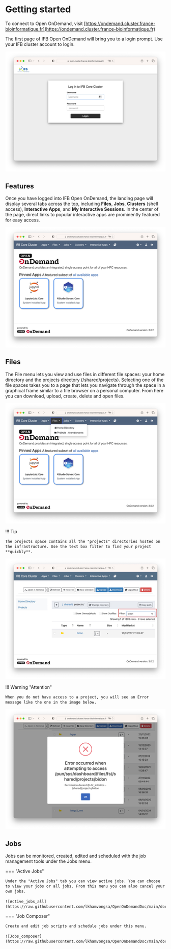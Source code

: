 # Getting started

To connect to Open OnDemand, visit [https://ondemand.cluster.france-bioinformatique.fr](https://ondemand.cluster.france-bioinformatique.fr)

The first page of IFB Open OnDemand will bring you to a login prompt. Use your IFB cluster account to login.

![Login](https://raw.githubusercontent.com/lkhamvongsa/OpenOnDemandDoc/main/docs/assets/img/Login.png)

## Features

Once you have logged into IFB Open OnDemand, the landing page will display several tabs across the top, including **Files**, **Jobs**, **Clusters** (shell access), **Interactive Apps**, and **My Interactive Sessions**. In the center of the page, direct links to popular interactive apps are prominently featured for easy access.

![Homepage](https://raw.githubusercontent.com/lkhamvongsa/OpenOnDemandDoc/main/docs/assets/img/OpenOnDemand_home_IFB.png)

## Files

The File menu lets you view and use files in different file spaces: your home directory and the projects directory (/shared/projects).
Selecting one of the file spaces takes you to a page that lets you navigate through the space in a graphical frame similar to a file browser on a personal computer. From here you can download, upload, create, delete and open files.

![Files](https://raw.githubusercontent.com/lkhamvongsa/OpenOnDemandDoc/main/docs/assets/img/Files.png)

!!! Tip

    The projects space contains all the "projects" directories hosted on the infrastructure. Use the text box filter to find your project **quickly**.

![Project_filter](https://raw.githubusercontent.com/lkhamvongsa/OpenOnDemandDoc/main/docs/assets/img/Projects_filter.jpg)


!!! Warning "Attention"

    When you do not have access to a project, you will see an Error message like the one in the image below. 

![Project_acces_denied](https://raw.githubusercontent.com/lkhamvongsa/OpenOnDemandDoc/main/docs/assets/img/Projects_acces_denied.png)

## Jobs

Jobs can be monitored, created, edited and scheduled with the job management tools under the Jobs menu.

=== "Active Jobs"

    Under the "Active Jobs" tab you can view active jobs. You can choose to view your jobs or all jobs. From this menu you can also cancel your own jobs.

    ![Active_jobs_all](https://raw.githubusercontent.com/lkhamvongsa/OpenOnDemandDoc/main/docs/assets/img/Active_jobs_all.png)

=== "Job Composer" 

    Create and edit job scripts and schedule jobs under this menu.

    ![Jobs_composer](https://raw.githubusercontent.com/lkhamvongsa/OpenOnDemandDoc/main/docs/assets/img/Job_composer.png)